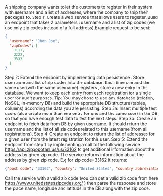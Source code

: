 A shipping company wants to let the customers to register in their system with username and a list of addresses, where the company to ship their packages to.
Step 1: Create a web service that allows users to register. Build an endpoint that takes 2 parameters : username and a list of zip codes (we use only zip codes instead of a full address).Example request to be sent:
```json
{
  "username": "Jhon Doe",
  "zipCodes": [
    1111,
    2222,
    3333
  ]
}
```
Step 2: Extend the endpoint by implementing data persistence . Store username and list of zip codes into the database. Each time one and the same user(with the same username) registers , store a new entry in the database. We want to keep each entry from each registration for a single user for audit purposes.
Tip: You may chose to use any database (relation, NoSQL, in-memory DB) and build the appropriate DB structure (tables, columns) according the data you are persisting.
Step 3a: Insert multiple test users (also create more than one entry for one and the same user) in the DB so that you have enough test data to test the next steps.
Step 3b: Create an endpoint to fetch data from DB by given username. It should return the username and the list of all zip codes related to this username (from all registrations).
Step 4: Create an endpoint to return the list of addresses for a given user from the latest registration for this user.
Step 5: Extend the endpoint from step 1 by implementing a call to the following service https://api.zippopotam.us/us/33162    to get additional information about the address by given zip code.
The service returns information about the address by given zip code. E.g for zip code=33162 it returns:
```json
{"post code": "33162", "country": "United States", "country abbreviation": "US", "places": [{"place name": "Miami", "longitude": "-80.183", "state": "Florida", "state abbreviation": "FL", "latitude": "25.9286"}]}
```
Call the service with a valid zip code (you can get a valid zip code from here https://www.unitedstateszipcodes.org/ ) then parse the response and  store the place name, longitude and latitude in the DB along with the zip code.

